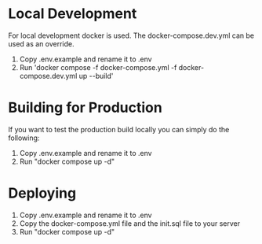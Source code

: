 # Local Development
For local development docker is used. The docker-compose.dev.yml can be used as an override.
1. Copy .env.example and rename it to .env
2. Run 'docker compose -f docker-compose.yml -f docker-compose.dev.yml up --build'

# Building for Production 
If you want to test the production build locally you can simply do the following:
1. Copy .env.example and rename it to .env
2. Run "docker compose up -d"


# Deploying
1. Copy .env.example and rename it to .env
2. Copy the docker-compose.yml file and the init.sql file to your server
3. Run "docker compose up -d"